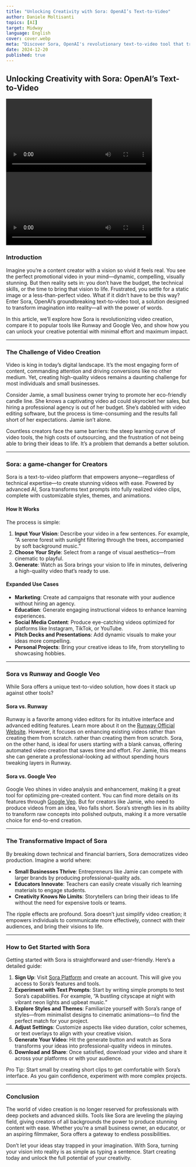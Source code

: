 ```yaml
---
title: "Unlocking Creativity with Sora: OpenAI’s Text-to-Video"
author: Daniele Moltisanti
topics: [AI]
target: Midway
language: English
cover: cover.webp
meta: "Discover Sora, OpenAI's revolutionary text-to-video tool that transforms words into stunning videos. Learn how it works, its benefits, and how to get started today!"
date: 2024-12-20
published: true
---
```




## Unlocking Creativity with Sora: OpenAI’s Text-to-Video


<video width="auto" height="200" controls>
    <source src="./sora_1.mp4" type="video/mp4">
    Your browser does not support the video tag.
</video>


<video width="auto" height="200" controls>
        <source src="./sora_2.mp4" type="video/mp4">
        Your browser does not support the video tag.
</video>

### Introduction

Imagine you’re a content creator with a vision so vivid it feels real. You see the perfect promotional video in your mind—dynamic, compelling, visually stunning. But then reality sets in: you don’t have the budget, the technical skills, or the time to bring that vision to life. Frustrated, you settle for a static image or a less-than-perfect video. What if it didn’t have to be this way? Enter Sora, OpenAI’s groundbreaking text-to-video tool, a solution designed to transform imagination into reality—all with the power of words.

In this article, we’ll explore how Sora is revolutionizing video creation, compare it to popular tools like Runway and Google Veo, and show how you can unlock your creative potential with minimal effort and maximum impact.

---

### The Challenge of Video Creation

Video is king in today’s digital landscape. It’s the most engaging form of content, commanding attention and driving conversions like no other medium. Yet, creating high-quality videos remains a daunting challenge for most individuals and small businesses.

Consider Jamie, a small business owner trying to promote her eco-friendly candle line. She knows a captivating video ad could skyrocket her sales, but hiring a professional agency is out of her budget. She’s dabbled with video editing software, but the process is time-consuming and the results fall short of her expectations. Jamie isn’t alone.

Countless creators face the same barriers: the steep learning curve of video tools, the high costs of outsourcing, and the frustration of not being able to bring their ideas to life. It’s a problem that demands a better solution.

---

### Sora: a game-changer for Creators

Sora is a text-to-video platform that empowers anyone—regardless of technical expertise—to create stunning videos with ease. Powered by advanced AI, Sora transforms text prompts into fully realized video clips, complete with customizable styles, themes, and animations.

#### How It Works

The process is simple:

1. **Input Your Vision**: Describe your video in a few sentences. For example, “A serene forest with sunlight filtering through the trees, accompanied by soft background music.”
2. **Choose Your Style**: Select from a range of visual aesthetics—from cinematic to playful.
3. **Generate**: Watch as Sora brings your vision to life in minutes, delivering a high-quality video that’s ready to use.

#### Expanded Use Cases

- **Marketing**: Create ad campaigns that resonate with your audience without hiring an agency.
- **Education**: Generate engaging instructional videos to enhance learning experiences.
- **Social Media Content**: Produce eye-catching videos optimized for platforms like Instagram, TikTok, or YouTube.
- **Pitch Decks and Presentations**: Add dynamic visuals to make your ideas more compelling.
- **Personal Projects**: Bring your creative ideas to life, from storytelling to showcasing hobbies.

---

### Sora vs Runway and Google Veo

While Sora offers a unique text-to-video solution, how does it stack up against other tools?

#### Sora vs. Runway

Runway is a favorite among video editors for its intuitive interface and advanced editing features. Learn more about it on the [Runway Official Website](https://runwayml.com). However, it focuses on enhancing existing videos rather than creating them from scratch. rather than creating them from scratch. Sora, on the other hand, is ideal for users starting with a blank canvas, offering automated video creation that saves time and effort. For Jamie, this means she can generate a professional-looking ad without spending hours tweaking layers in Runway.

#### Sora vs. Google Veo

Google Veo shines in video analysis and enhancement, making it a great tool for optimizing pre-created content. You can find more details on its features through [Google Veo](https://deepmind.google/technologies/veo/veo-2/). But for creators like Jamie, who need to produce videos from an idea, Veo falls short. Sora’s strength lies in its ability to transform raw concepts into polished outputs, making it a more versatile choice for end-to-end creation.

---

### The Transformative Impact of Sora

By breaking down technical and financial barriers, Sora democratizes video production. Imagine a world where:

- **Small Businesses Thrive**: Entrepreneurs like Jamie can compete with larger brands by producing professional-quality ads.
- **Educators Innovate**: Teachers can easily create visually rich learning materials to engage students.
- **Creativity Knows No Limits**: Storytellers can bring their ideas to life without the need for expensive tools or teams.

The ripple effects are profound. Sora doesn’t just simplify video creation; it empowers individuals to communicate more effectively, connect with their audiences, and bring their visions to life.

---

### How to Get Started with Sora

Getting started with Sora is straightforward and user-friendly. Here’s a detailed guide:

1. **Sign Up**: Visit [Sora Platform](https://sora.com) and create an account. This will give you access to Sora’s features and tools.
2. **Experiment with Text Prompts**: Start by writing simple prompts to test Sora’s capabilities. For example, “A bustling cityscape at night with vibrant neon lights and upbeat music.”
3. **Explore Styles and Themes**: Familiarize yourself with Sora’s range of styles—from minimalist designs to cinematic animations—to find the perfect match for your project.
4. **Adjust Settings**: Customize aspects like video duration, color schemes, or text overlays to align with your creative vision.
5. **Generate Your Video**: Hit the generate button and watch as Sora transforms your ideas into professional-quality videos in minutes.
6. **Download and Share**: Once satisfied, download your video and share it across your platforms or with your audience.

Pro Tip: Start small by creating short clips to get comfortable with Sora’s interface. As you gain confidence, experiment with more complex projects.

---

### Conclusion

The world of video creation is no longer reserved for professionals with deep pockets and advanced skills. Tools like Sora are leveling the playing field, giving creators of all backgrounds the power to produce stunning content with ease. Whether you’re a small business owner, an educator, or an aspiring filmmaker, Sora offers a gateway to endless possibilities.

Don’t let your ideas stay trapped in your imagination. With Sora, turning your vision into reality is as simple as typing a sentence. Start creating today and unlock the full potential of your creativity.

